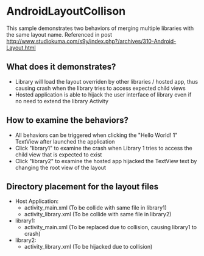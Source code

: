 # AndroidLayoutCollison


This sample demonstrates two behaviors of merging multiple libraries with the same layout name. Referenced in post http://www.studiokuma.com/s9y/index.php?/archives/310-Android-Layout.html

## What does it demonstrates?
- Library will load the layout overriden by other libraries / hosted app, thus causing crash when the library tries to access expected child views
- Hosted application is able to hijack the user interface of library even if no need to extend the library Activity

## How to examine the behaviors?
- All behaviors can be triggered when clicking the "Hello World! 1" TextView after launched the application
- Click "library1" to examine the crash when Library 1 tries to access the child view that is expected to exist
- Click "library2" to examine the hosted app hijacked the TextView text by changing the root view of the layout

## Directory placement for the layout files
- Host Application: 
    - activity_main.xml (To be collide with same file in library1)
    - activity_library.xml (To be collide with same file in library2)
- library1: 
    - activity_main.xml (To be replaced due to collision, causing library1 to crash)
- library2:
    - activity_library.xml (To be hijacked due to collision)

